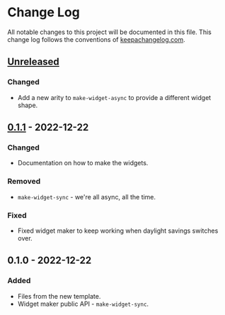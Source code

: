 # Change Log
All notable changes to this project will be documented in this file. This change log follows the conventions of [keepachangelog.com](http://keepachangelog.com/).

## [Unreleased]
### Changed
- Add a new arity to `make-widget-async` to provide a different widget shape.

## [0.1.1] - 2022-12-22
### Changed
- Documentation on how to make the widgets.

### Removed
- `make-widget-sync` - we're all async, all the time.

### Fixed
- Fixed widget maker to keep working when daylight savings switches over.

## 0.1.0 - 2022-12-22
### Added
- Files from the new template.
- Widget maker public API - `make-widget-sync`.

[Unreleased]: https://sourcehost.site/your-name/day-22/compare/0.1.1...HEAD
[0.1.1]: https://sourcehost.site/your-name/day-22/compare/0.1.0...0.1.1
